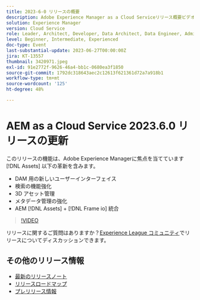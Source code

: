 ```yaml
---
title: 2023-6-0 リリースの概要
description: Adobe Experience Manager as a Cloud Serviceリリース概要ビデオ 2023.6.0 このリリースの機能は、Experience Manager Assetsの革新的な機能に重点を置いており、次の機能が含まれています。 DAM 検索の強化 3D アセット管理の新しいユーザーインターフェイスAEM [!DNL Assets] + [!DNL Frame io]  統合
solution: Experience Manager
version: Cloud Service
role: Leader, Architect, Developer, Data Architect, Data Engineer, Admin, User
level: Beginner, Intermediate, Experienced
doc-type: Event
last-substantial-update: 2023-06-27T00:00:00Z
jira: KT-13557
thumbnail: 3420971.jpeg
exl-id: 91e2772f-9626-46a4-bb1c-0680ea3f1850
source-git-commit: 1792dc318643aec2c12613f621361d72a7a918b1
workflow-type: tm+mt
source-wordcount: '125'
ht-degree: 48%

---
```


# AEM as a Cloud Service 2023.6.0 リリースの更新


このリリースの機能は、Adobe Experience Managerに焦点を当てています [!DNL Assets] 以下の革新を含みます。

* DAM 用の新しいユーザーインターフェイス
* 検索の機能強化
* 3D アセット管理
* メタデータ管理の強化
* AEM [!DNL Assets] + [!DNL Frame io] 統合

>[!VIDEO](https://video.tv.adobe.com/v/3420971/?learn=on)


リリースに関するご質問はありますか？[Experience League コミュニティ](https://adobe.ly/444zA4U)でリリースについてディスカッションできます。

## その他のリリース情報

* [最新のリリースノート](https://experienceleague.adobe.com/docs/experience-manager-cloud-service/content/release-notes/home.html?lang=ja)
* [リリースロードマップ](https://experienceleague.adobe.com/docs/experience-manager-release-information/aem-release-updates/update-releases-roadmap.html?lang=ja)
* [プレリリース情報](https://experienceleague.adobe.com/docs/experience-manager-cloud-service/content/release-notes/prerelease.html?lang=ja)
